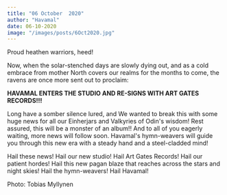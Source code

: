 ```yaml
---
title: "06 October  2020"
author: "Havamal"
date: 06-10-2020
image: "/images/posts/6Oct2020.jpg"
---
```


Proud heathen warriors, heed!

Now, when the solar-stenched days are slowly dying out, and as a cold embrace from mother North covers our realms for the months to come, the ravens are once more sent out to proclaim:

**HAVAMAL ENTERS THE STUDIO AND RE-SIGNS WITH ART GATES RECORDS!!!**

Long have a somber silence lured, and We wanted to break this with some huge news for all our Einherjars and Valkyries of Odin's wisdom! Rest assured, this will be a monster of an album!! And to all of you eagerly waiting, more news will follow soon. Havamal's hymn-weavers will guide you through this new era with a steady hand and a steel-cladded mind!

Hail these news! Hail our new studio! Hail Art Gates Records! Hail our patient hordes! Hail this new pagan blaze that reaches across the stars and night skies! Hail the hymn-weavers! Hail Havamal!

Photo: Tobias Myllynen
